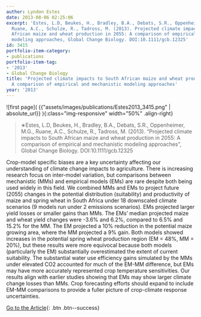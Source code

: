 ```yaml
---
author: Lyndon Estes
date: 2013-08-06 02:25:06
excerpt: 'Estes, L.D, Beukes, H., Bradley, B.A., Debats, S.R., Oppenheimer, M.G.,
  Ruane, A.C., Schulze, R., Tadross, M. (2013). Projected climate impacts to South
  African maize and wheat production in 2055: A comparison of empirical and mechanistic
  modeling approaches, Global Change Biology. DOI:10.1111/gcb.12325'
id: 3415
portfolio-item-category:
- publications
portfolio-item-tag:
- '2013'
- Global Change Biology
title: 'Projected climate impacts to South African maize and wheat production in 2055:
  A comparison of empirical and mechanistic modeling approaches'
year: '2013'
---
```


![first page]( {{"assets/images/publications/Estes2013_3415.png" | absolute_url}} ){:class="img-responsive" width="50%" .align-right}

> ∗Estes, L.D, Beukes, H., Bradley, B.A., Debats, S.R., Oppenheimer, M.G., Ruane, A.C., Schulze, R., Tadross, M. (2013). “Projected climate impacts to South African maize and wheat production in 2055: A comparison of empirical and mechanistic modeling approaches”, Global Change Biology. DOI:10.1111/gcb.12325


Crop-model specific biases are a key uncertainty affecting our understanding of climate change impacts to agriculture. There is increasing research focus on inter-model variation, but comparisons between mechanistic (MMs) and empirical models (EMs) are rare despite both being used widely in this field. We combined MMs and EMs to project future (2055) changes in the potential distribution (suitability) and productivity of maize and spring wheat in South Africa under 18 downscaled climate scenarios (9 models run under 2 emissions scenarios). EMs projected larger yield losses or smaller gains than MMs. The EMs’ median projected maize and wheat yield changes were -3.6% and 6.2%, compared to 6.5% and 15.2% for the MM. The EM projected a 10% reduction in the potential maize growing area, where the MM projected a 9% gain. Both models showed increases in the potential spring wheat production region (EM = 48%, MM = 20%), but these results were more equivocal because both models (particularly the EM) substantially overestimated the extent of current suitability. The substantial water use efficiency gains simulated by the MMs under elevated CO2 accounted for much of the EM-MM difference, but EMs may have more accurately represented crop temperature sensitivities. Our results align with earlier studies showing that EMs may show larger climate change losses than MMs. Crop forecasting efforts should expand to include EM-MM comparisons to provide a fuller picture of crop-climate response uncertainties.


[Go to the Article](http://dx.doi.org/10.1111/gcb.12325){: .btn .btn--success}